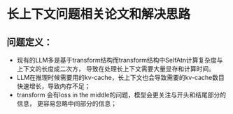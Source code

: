 # 长上下文问题相关论文和解决思路
## 问题定义：
* 现有的LLM多是基于transform结构而transform结构中SelfAtn计算复杂度与上下文的长度成二次方，
导致在处理长上下文需要大量显存和计算时间。
* LLM在推理时候需要用的kv-cache，长上下文也会导致需要的kv-cache数目快速增长，导致内存不足；
* transform 会有loss in the middle的问题，模型会更关注与开头和结尾部分的信息， 更容易忽略中间部分的信息；
